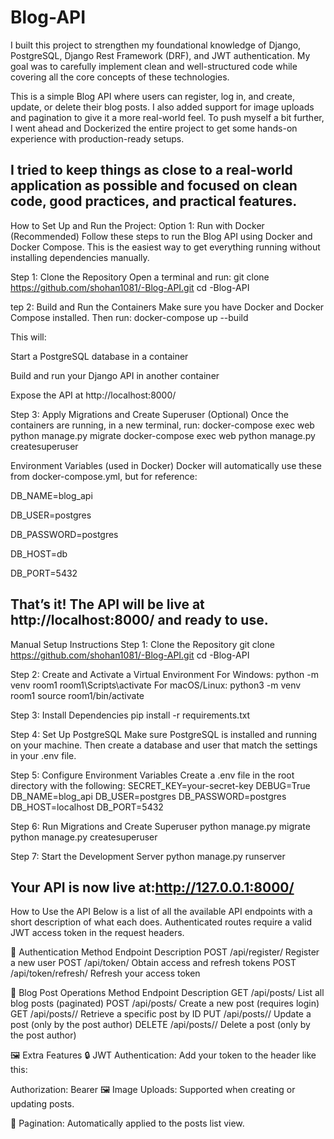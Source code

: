 # Blog-API
I built this project to strengthen my foundational knowledge of Django, PostgreSQL, Django Rest Framework (DRF), and JWT authentication. My goal was to carefully implement clean and well-structured code while covering all the core concepts of these technologies.

This is a simple Blog API where users can register, log in, and create, update, or delete their blog posts. I also added support for image uploads and pagination to give it a more real-world feel. To push myself a bit further, I went ahead and Dockerized the entire project to get some hands-on experience with production-ready setups.

I tried to keep things as close to a real-world application as possible and focused on clean code, good practices, and practical features.
-------------------------------------------------------------------------------------------------------------
How to Set Up and Run the Project:
Option 1: Run with Docker (Recommended)
Follow these steps to run the Blog API using Docker and Docker Compose. This is the easiest way to get everything running without installing dependencies manually.

Step 1: Clone the Repository
Open a terminal and run:
git clone https://github.com/shohan1081/-Blog-API.git
cd -Blog-API

tep 2: Build and Run the Containers
Make sure you have Docker and Docker Compose installed. Then run:
docker-compose up --build


This will:

Start a PostgreSQL database in a container

Build and run your Django API in another container

Expose the API at http://localhost:8000/

Step 3: Apply Migrations and Create Superuser (Optional)
Once the containers are running, in a new terminal, run:
docker-compose exec web python manage.py migrate
docker-compose exec web python manage.py createsuperuser


Environment Variables (used in Docker)
Docker will automatically use these from docker-compose.yml, but for reference:

DB_NAME=blog_api

DB_USER=postgres

DB_PASSWORD=postgres

DB_HOST=db

DB_PORT=5432

 That’s it! The API will be live at http://localhost:8000/ and ready to use.
-----------------------------------------------------------------------------------------
Manual Setup Instructions
Step 1: Clone the Repository
git clone https://github.com/shohan1081/-Blog-API.git
cd -Blog-API

Step 2: Create and Activate a Virtual Environment
For Windows:
python -m venv room1
room1\Scripts\activate
For macOS/Linux:
python3 -m venv room1
source room1/bin/activate

Step 3: Install Dependencies
pip install -r requirements.txt

Step 4: Set Up PostgreSQL
Make sure PostgreSQL is installed and running on your machine.
Then create a database and user that match the settings in your .env file.

Step 5: Configure Environment Variables
Create a .env file in the root directory with the following:
SECRET_KEY=your-secret-key
DEBUG=True
DB_NAME=blog_api
DB_USER=postgres
DB_PASSWORD=postgres
DB_HOST=localhost
DB_PORT=5432

Step 6: Run Migrations and Create Superuser
python manage.py migrate
python manage.py createsuperuser

Step 7: Start the Development Server
python manage.py runserver

Your API is now live at:http://127.0.0.1:8000/
------------------------------------------------------------------------------------------------------------
How to Use the API
Below is a list of all the available API endpoints with a short description of what each does. Authenticated routes require a valid JWT access token in the request headers.

🔐 Authentication
Method	Endpoint	Description
POST	/api/register/	Register a new user
POST	/api/token/	Obtain access and refresh tokens
POST	/api/token/refresh/	Refresh your access token

📝 Blog Post Operations
Method	Endpoint	Description
GET	/api/posts/	List all blog posts (paginated)
POST	/api/posts/	Create a new post (requires login)
GET	/api/posts/<id>/	Retrieve a specific post by ID
PUT	/api/posts/<id>/	Update a post (only by the post author)
DELETE	/api/posts/<id>/	Delete a post (only by the post author)

🖼️ Extra Features
🔒 JWT Authentication: Add your token to the header like this:

Authorization: Bearer <your-access-token>
🖼️ Image Uploads: Supported when creating or updating posts.

📄 Pagination: Automatically applied to the posts list view.
